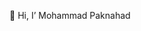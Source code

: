  👋 Hi, I’ Mohammad Paknahad


<!---
MuhammadPaknahadWeb/MuhammadPaknahadWeb is a ✨ special ✨ repository because its `README.md` (this file) appears on your GitHub profile.
You can click the Preview link to take a look at your changes.
--->
